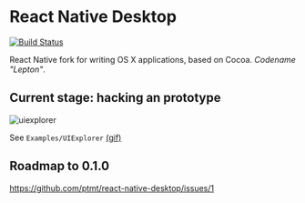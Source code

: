 # React Native Desktop

[![Build Status](https://travis-ci.org/ptmt/react-native-desktop.svg)](https://travis-ci.org/ptmt/react-native-desktop)

React Native fork for writing OS X applications, based on Cocoa. *Codename "Lepton"*.

## Current stage: hacking an prototype

![uiexplorer](https://cloud.githubusercontent.com/assets/1004115/10608147/311445b0-7757-11e5-9ef7-2e76107e4bb7.png)

See `Examples/UIExplorer` [(gif)](http://i.imgur.com/ngju9d9.gifv)

## Roadmap to 0.1.0

https://github.com/ptmt/react-native-desktop/issues/1
